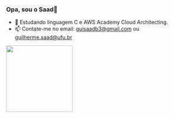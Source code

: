 ### Opa, sou o Saad👋

- 🌱 Estudando linguagem C e AWS Academy Cloud Architecting.
- 📫 Contate-me no email: guisaadb3@gmail.com ou guilherme.saad@ufu.br



<div align="left">
  <a href="https://github.com/gsaadin">
  <img height="180em" src="https://github-readme-stats.vercel.app/api/top-langs/?username=gsaadin&layout=compact&langs_count=7&theme=dracula"/>
</div>
